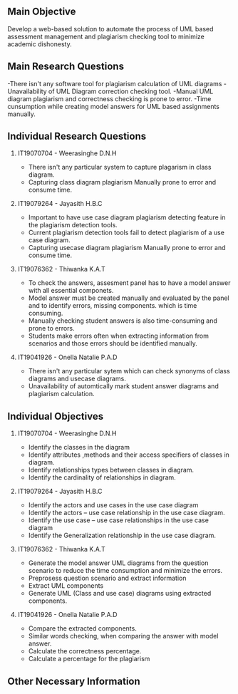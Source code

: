 ## Main Objective

Develop a web-based solution to automate the process of UML based assessment management and plagiarism checking tool to minimize academic dishonesty.

## Main Research Questions

-There isn't any software tool for plagiarism calculation of UML diagrams
-Unavailability of UML Diagram correction checking tool.
-Manual UML diagram plagiarism and correctness checking is prone to error.
-Time cunsumption while creating model answers for UML based assignments manually.

## Individual Research Questions

1. IT19070704 - Weerasinghe D.N.H
    - There isn't any particular system to capture plagarism in class diagram.
    - Capturing class diagram plagiarism Manually prone to error and consume time.
    
2. IT19079264 - Jayasith H.B.C
    - Important to have use case diagram plagiarism detecting feature in the plagiarism detection tools. 
    - Current plagiarism detection tools fail to detect plagiarism of a use case diagram.
    - Capturing usecase diagram plagiarism Manually prone to error and consume time.

3. IT19076362 - Thiwanka K.A.T
    - To check the answers, assesment panel has to have a model answer with all essential componets.
    - Model answer must be created manually and evaluated by the panel and to identify errors, missing components. which is time consuming.
    - Manually checking student answers is also time-consuming and prone to errors.
    - Students make errors often when extracting information from scenarios and those errors should be identified manually.
    
4. IT19041926 - Onella Natalie P.A.D
    - There isn't any particular sytem which  can check synonyms of class diagrams and usecase diagrams.
    - Unavailability of  automtically mark student  answer diagrams and plagiarism calculation.
    
## Individual Objectives

1. IT19070704 - Weerasinghe D.N.H
    - Identify the classes in the diagram
    - Identify attributes ,methods and their access specifiers of classes in diagram.
    - Identify relationships types between classes in diagram.
    - Identify the cardinality of relationships in diagram.

2. IT19079264 - Jayasith H.B.C
    - Identify the actors and use cases in the use case diagram
    - Identify the actors – use case relationship in the use case diagram.
    - Identify the use case – use case relationships in the use case diagram
    - Identify the Generalization relationship in the use case diagram.

3. IT19076362 - Thiwanka K.A.T
    - Generate the model answer UML diagrams from the question scenario to reduce the time consumption and minimize the errors.
    - Preprosess  question scenario and extract information
    - Extract UML components
    - Generate UML (Class and use case) diagrams using extracted components.
    
4. IT19041926 - Onella Natalie P.A.D
    - Compare the extracted components.
    - Similar words checking, when comparing the answer with model answer.
    - Calculate the correctness percentage.
    - Calculate a percentage for the plagiarism
   
## Other Necessary Information
